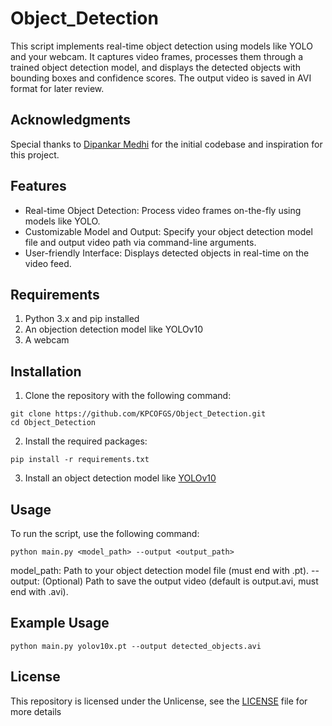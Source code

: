 # Object_Detection

This script implements real-time object detection using models like YOLO and your webcam. It captures video frames, processes them through a trained object detection model, and displays the detected objects with bounding boxes and confidence scores. The output video is saved in AVI format for later review.

## Acknowledgments

Special thanks to [Dipankar Medhi](https://dipankarmedh1.medium.com/real-time-object-detection-with-yolo-and-webcam-enhancing-your-computer-vision-skills-861b97c78993) for the initial codebase and inspiration for this project.

## Features
* Real-time Object Detection: Process video frames on-the-fly using models like YOLO.
* Customizable Model and Output: Specify your object detection model file and output video path via command-line arguments.
* User-friendly Interface: Displays detected objects in real-time on the video feed.

## Requirements
1. Python 3.x and pip installed
2. An objection detection model like YOLOv10
3. A webcam

## Installation

1. Clone the repository with the following command:
```
git clone https://github.com/KPCOFGS/Object_Detection.git
cd Object_Detection
```
2. Install the required packages:
```
pip install -r requirements.txt
```
3. Install an object detection model like [YOLOv10](https://docs.ultralytics.com/models/yolov10/#how-can-i-get-started-with-running-inference-using-yolov10)

## Usage

To run the script, use the following command:
```
python main.py <model_path> --output <output_path>
```
model_path: Path to your object detection model file (must end with .pt).
--output: (Optional) Path to save the output video (default is output.avi, must end with .avi).

## Example Usage
```
python main.py yolov10x.pt --output detected_objects.avi
```

## License

This repository is licensed under the Unlicense, see the [LICENSE](LICENSE) file for more details

